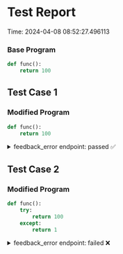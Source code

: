 # Test Report

Time: 2024-04-08 08:52:27.496113

### Base Program

```py
def func():
	return 100
```

## Test Case 1

### Modified Program

```py
def func():
    return 100
```

<details>
<summary>feedback_error endpoint: passed ✅</summary>

Request Body: 
```json
{
    "language": "py",
    "reference_solution": "{\"importStatements\": [], \"fncs\": {\"func\": {\"name\": \"func\", \"rettype\": \"*\", \"initloc\": 1, \"endloc\": 0, \"params\": [], \"locexprs\": {\"1\": [{\"val0\": \"$ret\", \"val1\": {\"value\": \"100\", \"line\": 2, \"tokentype\": \"Constant\"}, \"valueArray\": [\"$ret\", {\"value\": \"100\", \"line\": 2}], \"valueList\": [\"$ret\", {\"value\": \"100\", \"line\": 2}]}]}, \"loctrans\": {\"1\": {}}, \"locdescs\": {\"1\": \"around the beginning of function 'func'\"}, \"types\": {}}}}",
    "student_solution": "{\"importStatements\": [], \"fncs\": {\"func\": {\"name\": \"func\", \"rettype\": \"*\", \"initloc\": 1, \"endloc\": 0, \"params\": [], \"locexprs\": {\"1\": [{\"val0\": \"$ret\", \"val1\": {\"value\": \"100\", \"line\": 2, \"tokentype\": \"Constant\"}, \"valueArray\": [\"$ret\", {\"value\": \"100\", \"line\": 2}], \"valueList\": [\"$ret\", {\"value\": \"100\", \"line\": 2}]}]}, \"loctrans\": {\"1\": {}}, \"locdescs\": {\"1\": \"around the beginning of function 'func'\"}, \"types\": {}}}}",
    "function": "func",
    "inputs": "[]",
    "args": "[[], [], [], [], [], [], [], [], [], []]"
}
```

Message: 
```
Success
```

Actual Output: None

</details>

## Test Case 2

### Modified Program

```py
def func():
    try:
        return 100
    except:
        return 1
```

<details>
<summary>feedback_error endpoint: failed ❌</summary>

Request Body: 
```json
{
    "language": "py",
    "reference_solution": "{\"importStatements\": [], \"fncs\": {\"func\": {\"name\": \"func\", \"rettype\": \"*\", \"initloc\": 1, \"endloc\": 0, \"params\": [], \"locexprs\": {\"1\": [{\"val0\": \"$ret\", \"val1\": {\"value\": \"100\", \"line\": 2, \"tokentype\": \"Constant\"}, \"valueArray\": [\"$ret\", {\"value\": \"100\", \"line\": 2}], \"valueList\": [\"$ret\", {\"value\": \"100\", \"line\": 2}]}]}, \"loctrans\": {\"1\": {}}, \"locdescs\": {\"1\": \"around the beginning of function 'func'\"}, \"types\": {}}}}",
    "student_solution": "{\"importStatements\": [], \"fncs\": {\"func\": {\"name\": \"func\", \"rettype\": \"*\", \"initloc\": 1, \"endloc\": 0, \"params\": [], \"locexprs\": {\"1\": [{\"val0\": \"$ret\", \"val1\": {\"value\": \"1\", \"line\": 5, \"tokentype\": \"Constant\"}, \"valueArray\": [\"$ret\", {\"value\": \"1\", \"line\": 5}], \"valueList\": [\"$ret\", {\"value\": \"1\", \"line\": 5}]}]}, \"loctrans\": {\"1\": {}}, \"locdescs\": {\"1\": \"around the beginning of function 'func'\"}, \"types\": {}}}}",
    "function": "func",
    "inputs": "[]",
    "args": "[[], [], [], [], [], [], [], [], [], []]"
}
```

Message: 
```
Feedback error endpoint failed
```

Actual Output: 
```json
[
    {
        "lineNumber": 5,
        "hintStrings": [
            "Incorrect return value"
        ]
    }
]
```

</details>


